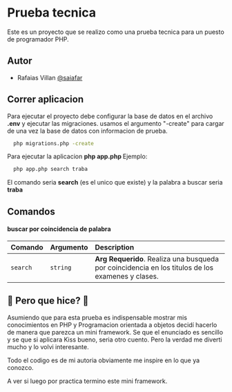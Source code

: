 
# Prueba tecnica

Este es un proyecto que se realizo como una prueba tecnica para un puesto de programador PHP.




## Autor

- Rafaias Villan [@saiafar](https://www.github.com/saiafar)


## Correr aplicacion

Para ejecutar el proyecto debe configurar la base de datos en el archivo **.env** y ejecutar las migraciones. usamos el argumento "-create" para cargar de una vez la base de datos con informacion de prueba.

```bash
  php migrations.php -create
```

Para ejecutar la aplicacion **php app.php <comando> <argumento>**
Ejemplo:

```bash
  php app.php search traba
```
El comando seria **search** (es el unico que existe) y la palabra a buscar seria **traba** 
## Comandos

#### buscar por coincidencia de palabra


| Comando | Argumento     | Description                |
| :-------- | :------- | :------------------------- |
| `search` | `string` | **Arg Requerido**. Realiza una busqueda por coincidencia en los titulos de los examenes y clases. |




## 🚀 Pero que hice? 🚀

Asumiendo que para esta prueba es indispensable mostrar mis conocimientos en PHP y Programacion orientada a objetos decidí hacerlo de manera que parezca un mini framework. Se que el enunciado es sencillo y se que si aplicara Kiss bueno, seria otro cuento. Pero la verdad me diverti mucho y lo volvi interesante. 

Todo el codigo es de mi autoria obviamente me inspire en lo que ya conozco.

A ver si luego por practica termino este mini framework.

